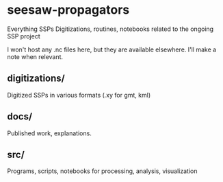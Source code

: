 # seesaw-propagators
Everything SSPs
Digitizations, routines, notebooks related to the ongoing SSP project

I won't host any .nc files here, but they are available elsewhere. I'll make
a note when relevant.

## digitizations/
Digitized SSPs in various formats (.xy for gmt, kml)

## docs/
Published work, explanations.

## src/
Programs, scripts, notebooks for processing, analysis, visualization
